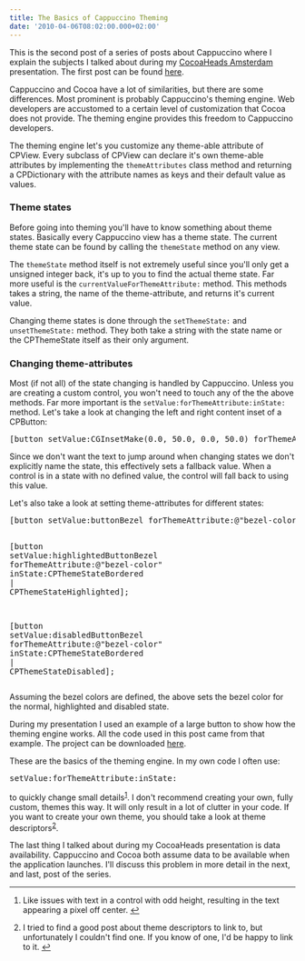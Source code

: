 ```yaml
---
title: The Basics of Cappuccino Theming
date: '2010-04-06T08:02:00.000+02:00'
---
```


<p>This is the second post of a series of posts about Cappuccino where I explain the subjects I talked about during my <a href="http://www.cocoaheads.nl">CocoaHeads Amsterdam</a> presentation. The first post can be found <a href="http://www.annema.me/blog/post/objective-j-explained-brtoll-free-bridges">here</a>.</p>
<p>Cappuccino and Cocoa have a lot of similarities, but there are some differences. Most prominent is probably Cappuccino's theming engine. Web developers are accustomed to a certain level of customization that Cocoa does not provide. The theming engine provides this freedom to Cappuccino developers. </p>
<p>The theming engine let's you customize any theme-able attribute of CPView. Every subclass of CPView can declare it's own theme-able attributes by implementing the <code>themeAttributes</code> class method and returning a CPDictionary with the attribute names as keys and their default value as values.</p>
<h3>Theme states</h3>
<p>Before going into theming you'll have to know something about theme states. Basically every Cappuccino view has a theme state. The current theme state can be found by calling the <code>themeState</code> method on any view.</p>
<p>The <code>themeState</code> method itself is not extremely useful since you'll only get a unsigned integer back, it's up to you to find the actual theme state. Far more useful is the <code>currentValueForThemeAttribute:</code> method. This methods takes a string, the name of the theme-attribute, and returns it's current value.</p>
<p>Changing theme states is done through the <code>setThemeState:</code> and <code>unsetThemeState:</code> method. They both take a string with the state name or the CPThemeState itself as their only argument.</p>
<h3>Changing theme-attributes</h3>
<p>Most (if not all) of the state changing is handled by Cappuccino. Unless you are creating a custom control, you won't need to touch any of the the above methods. Far more important is the <code>setValue:forThemeAttribute:inState:</code> method. Let's take a look at changing the left and right content inset of a CPButton:</p>
<div class="codehilite"><pre><span class="p">[</span><span class="n">button</span> <span class="n">setValue</span><span class="o">:</span><span class="nf">CGInsetMake</span><span class="p">(</span><span class="mf">0.0</span><span class="p">,</span> <span class="mf">50.0</span><span class="p">,</span> <span class="mf">0.0</span><span class="p">,</span> <span class="mf">50.0</span><span class="p">)</span> <span class="n">forThemeAttribute</span><span class="o">:</span><span class="s">@&quot;content-inset&quot;</span><span class="p">];</span>
</pre></div>


<p>Since we don't want the text to jump around when changing states we don't explicitly name the state, this effectively sets a fallback value. When a control is in a state with no defined value, the control will fall back to using this value. </p>
<p>Let's also take a look at setting theme-attributes for different states:</p>
<div class="codehilite"><pre><span class="p">[</span><span class="n">button</span> <span class="n">setValue</span><span class="o">:</span><span class="n">buttonBezel</span> <span class="n">forThemeAttribute</span><span class="o">:</span><span class="s">@&quot;bezel-color&quot;</span> <span class="n">inState</span><span class="o">:</span><span class="n">CPThemeStateBordered</span><span class="p">];</span>

<span class="p">[</span><span class="n">button</span> <span class="n">setValue</span><span class="o">:</span><span class="n">highlightedButtonBezel</span> <span class="n">forThemeAttribute</span><span class="o">:</span><span class="s">@&quot;bezel-color&quot;</span> <span class="n">inState</span><span class="o">:</span><span class="n">CPThemeStateBordered</span> <span class="o">|</span> <span class="n">CPThemeStateHighlighted</span><span class="p">];</span>

<span class="p">[</span><span class="n">button</span> <span class="n">setValue</span><span class="o">:</span><span class="n">disabledButtonBezel</span> <span class="n">forThemeAttribute</span><span class="o">:</span><span class="s">@&quot;bezel-color&quot;</span> <span class="n">inState</span><span class="o">:</span><span class="n">CPThemeStateBordered</span> <span class="o">|</span> <span class="n">CPThemeStateDisabled</span><span class="p">];</span>
</pre></div>


<p>Assuming the bezel colors are defined, the above sets the bezel color for the normal, highlighted and disabled state.</p>
<p>During my presentation I used an example of a large button to show how the theming engine works. All the code used in this post came from that example. The project can be downloaded <a href="http://dl.dropbox.com/u/3415875/Blog/Cappuccino%20Theming/Theming%20Cappuccino%20-%20The%20Basics.zip">here</a>.</p>
<p>These are the basics of the theming engine. In my own code I often use:</p>
<div class="codehilite"><pre><span class="n">setValue</span><span class="o">:</span><span class="n">forThemeAttribute</span><span class="o">:</span><span class="n">inState</span><span class="o">:</span>
</pre></div>


<p>to quickly change small details<sup id="fnref:1"><a href="#fn:1" rel="footnote">1</a></sup>. I don't recommend creating your own, fully custom, themes this way. It will only result in a lot of clutter in your code. If you want to create your own theme, you should take a look at theme descriptors<sup id="fnref:2"><a href="#fn:2" rel="footnote">2</a></sup>.</p>
<p>The last thing I talked about during my CocoaHeads presentation is data availability. Cappuccino and Cocoa both assume data to be available when the application launches. I'll discuss this problem in more detail in the next, and last, post of the series.</p>
<div class="footnote">
<hr>
<ol>
<li id="fn:1">
<p>Like issues with text in a control with odd height, resulting in the text appearing a pixel off center.&#160;<a href="#fnref:1" rev="footnote" title="Jump back to footnote 1 in the text">&#8617;</a></p>
</li>
<li id="fn:2">
<p>I tried to find a good post about theme descriptors to link to, but unfortunately I couldn't find one. If you know of one, I'd be happy to link to it.&#160;<a href="#fnref:2" rev="footnote" title="Jump back to footnote 2 in the text">&#8617;</a></p>
</li>
</ol>
</div>
